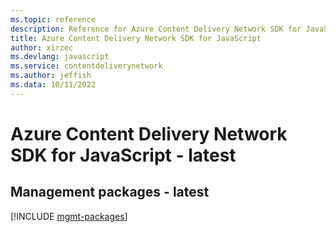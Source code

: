 ```yaml
---
ms.topic: reference
description: Reference for Azure Content Delivery Network SDK for JavaScript
title: Azure Content Delivery Network SDK for JavaScript
author: xirzec
ms.devlang: javascript
ms.service: contentdeliverynetwork
ms.author: jeffish
ms.data: 10/11/2022
---
```

# Azure Content Delivery Network SDK for JavaScript - latest

## Management packages - latest
[!INCLUDE [mgmt-packages](content-delivery-network-mgmt-index.md)]